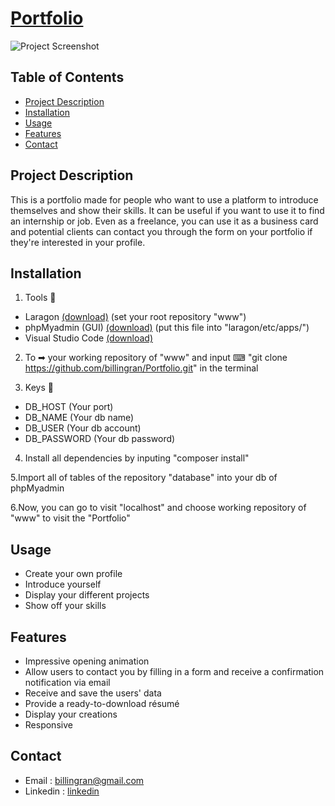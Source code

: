 # [Portfolio](https://htw-myportfolio.herokuapp.com/)

![Project Screenshot](images/htw.png)

## Table of Contents

- [Project Description](#project-description)
- [Installation](#installation)
- [Usage](#usage)
- [Features](#features)
- [Contact](#contact)

## Project Description
This is a portfolio made for people who want to use a platform to introduce themselves and show their skills. It can be useful if you want to use it to find an internship or job. Even as a freelance, you can use it as a business card and potential clients can contact you through the form on your portfolio if they're interested in your profile. 

## Installation

1. Tools 🔧
  - Laragon [(download)](https://laragon.org/download/) (set your root repository "www")
  - phpMyadmin (GUI) [(download)](https://www.phpmyadmin.net/downloads/) (put this file into "laragon/etc/apps/")
  - Visual Studio Code [(download)](https://code.visualstudio.com/)

2. To ➡ your working repository of "www" and input ⌨ "git clone https://github.com/billingran/Portfolio.git" in the terminal

3. Keys 🔑
  - DB_HOST (Your port)
  - DB_NAME (Your db name)
  - DB_USER (Your db account)
  - DB_PASSWORD (Your db password)

4. Install all dependencies by inputing "composer install"

5.Import all of tables of the repository "database" into your db of phpMyadmin

6.Now, you can go to visit "localhost" and choose working repository of "www" to visit the "Portfolio"
  
## Usage

  - Create your own profile
  - Introduce yourself
  - Display your different projects 
  - Show off your skills

## Features
  - Impressive opening animation 
  - Allow users to contact you by filling in a form and receive a confirmation notification via email
  - Receive and save the users' data 
  - Provide a ready-to-download résumé
  - Display your creations 
  - Responsive 

## Contact
  - Email : [billingran@gmail.com](billingran@gmail.com)
  - Linkedin : [linkedin](https://www.linkedin.com/in/teng-wei-huang-215832254/)
